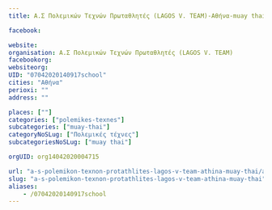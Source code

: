 ```yaml
---
title: Α.Σ Πολεμικών Τεχνών Πρωταθλητές (LAGOS V. TEAM)-Αθήνα-muay thai

facebook:

website:
organisation: Α.Σ Πολεμικών Τεχνών Πρωταθλητές (LAGOS V. TEAM)
facebookorg:
websiteorg:
UID: "07042020140917school"
cities: "Αθήνα"
perioxi: ""
address: ""

places: [""]
categories: ["polemikes-texnes"]
subcategories: ["muay-thai"]
categoryNoSLug: ["Πολεμικές τέχνες"]
subcategoriesNoSLug: ["muay thai"]

orgUID: org14042020004715

url: "a-s-polemikon-texnon-protathlites-lagos-v-team-athina-muay-thai/athina//"
slug: "a-s-polemikon-texnon-protathlites-lagos-v-team-athina-muay-thai"
aliases:
    - /07042020140917school
---
```





